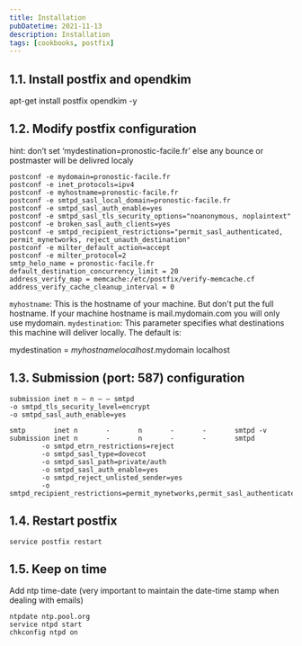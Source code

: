 ```yaml
---
title: Installation
pubDatetime: 2021-11-13
description: Installation
tags: [cookbooks, postfix]
---
```


## 1.1. Install postfix and opendkim

apt-get install postfix opendkim -y

## 1.2. Modify postfix configuration

hint: don’t set ‘mydestination=pronostic-facile.fr’ else any bounce or postmaster will be delivred localy

    postconf -e mydomain=pronostic-facile.fr
    postconf -e inet_protocols=ipv4
    postconf -e myhostname=pronostic-facile.fr
    postconf -e smtpd_sasl_local_domain=pronostic-facile.fr
    postconf -e smtpd_sasl_auth_enable=yes
    postconf -e smtpd_sasl_tls_security_options="noanonymous, noplaintext"
    postconf -e broken_sasl_auth_clients=yes
    postconf -e smtpd_recipient_restrictions="permit_sasl_authenticated, permit_mynetworks, reject_unauth_destination"
    postconf -e milter_default_action=accept
    postconf -e milter_protocol=2
    smtp_helo_name = pronostic-facile.fr
    default_destination_concurrency_limit = 20
    address_verify_map = memcache:/etc/postfix/verify-memcache.cf
    address_verify_cache_cleanup_interval = 0

`myhostname`: This is the hostname of your machine. But don't put the full hostname. If your machine hostname is mail.mydomain.com you will only use mydomain.
`mydestination`: This parameter specifies what destinations this machine will deliver locally. The default is:

mydestination = $myhostname localhost.$mydomain localhost

## 1.3. Submission (port: 587) configuration

    submission inet n – n – – smtpd
    -o smtpd_tls_security_level=encrypt
    -o smtpd_sasl_auth_enable=yes

    smtp       inet n       -       n       -       -       smtpd -v
    submission inet n       -       n       -       -       smtpd
            -o smtpd_etrn_restrictions=reject
            -o smtpd_sasl_type=dovecot
            -o smtpd_sasl_path=private/auth
            -o smtpd_sasl_auth_enable=yes
            -o smtpd_reject_unlisted_sender=yes
            -o smtpd_recipient_restrictions=permit_mynetworks,permit_sasl_authenticated,reject

## 1.4. Restart postfix

    service postfix restart

## 1.5. Keep on time

Add ntp time-date (very important to maintain the date-time stamp when dealing with emails)

    ntpdate ntp.pool.org
    service ntpd start
    chkconfig ntpd on
